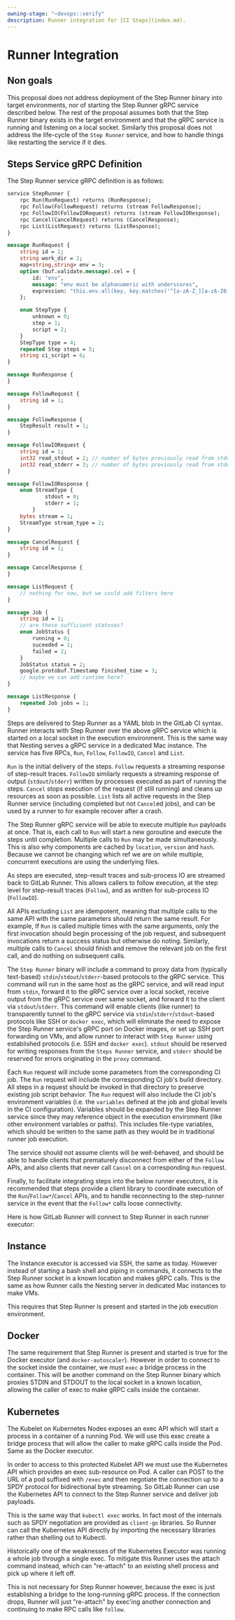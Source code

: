```yaml
---
owning-stage: "~devops::verify"
description: Runner integration for [CI Steps](index.md).
---
```


# Runner Integration

## Non goals

This proposal does not address deployment of the Step Runner binary into
target environments, nor of starting the Step Runner gRPC service
described below. The rest of the proposal assumes both that the Step
Runner binary exists in the target environment and that the gRPC service
is running and listening on a local socket. Similarly this proposal does
not address the life-cycle of the `Step Runner` service, and how to handle
things like restarting the service if it dies.

## Steps Service gRPC Definition

The Step Runner service gRPC definition is as follows:

```proto
service StepRunner {
    rpc Run(RunRequest) returns (RunResponse);
    rpc Follow(FollowRequest) returns (stream FollowResponse);
    rpc FollowIO(FollowIORequest) returns (stream FollowIOResponse);
    rpc Cancel(CancelRequest) returns (CancelResponse);
    rpc List(ListRequest) returns (ListResponse);
}

message RunRequest {
    string id = 1;
    string work_dir = 2;
    map<string,string> env = 3;
    option (buf.validate.message).cel = {
        id: "env",
        message: "env must be alphanumeric with underscores",
        expression: "this.env.all(key, key.matches('^[a-zA-Z_][a-zA-Z0-9_]*$'))",
    };

    enum StepType {
        unknown = 0;
        step = 1;
        script = 2;
    }
    StepType type = 4;
    repeated Step steps = 5;
    string ci_script = 6;
}

message RunResponse {
}

message FollowRequest {
    string id = 1;
}

message FollowResponse {
    StepResult result = 1;
}

message FollowIORequest {
    string id = 1;
    int32 read_stdout = 2; // number of bytes previously read from stdout. i.e. offset into buffered stdout.
    int32 read_stderr = 3; // number of bytes previously read from stderr. i.e. offset into buffered stderr.
}

message FollowIOResponse {
    enum StreamType {
            stdout = 0;
            stderr = 1;
        }
    bytes stream = 1;
    StreamType stream_type = 2;
}

message CancelRequest {
    string id = 1;
}

message CancelResponse {
}

message ListRequest {
    // nothing for now, but we could add filters here
}

message Job {
    string id = 1;
    // are these sufficient statuses?
    enum JobStatus {
        running = 0;
        suceeded = 1;
        failed = 2;
    }
    JobStatus status = 2;
    google.protobuf.Timestamp finished_time = 3;
    // maybe we can add runtime here?
}

message ListResponse {
    repeated Job jobs = 1;
}
```

Steps are delivered to Step Runner as a YAML blob in the GitLab CI syntax.
Runner interacts with Step Runner over the above gRPC service which is
started on a local socket in the execution environment. This is the same
way that Nesting serves a gRPC service in a dedicated Mac instance. The
service has five RPCs, `Run`, `Follow`, `FollowIO`, `Cancel` and `List`.

`Run` is the initial delivery of the steps. `Follow` requests a streaming
response of step-result traces. `FollowIO` similarly requests a streaming
response of output (`stdout`/`stderr`) written by processes executed as
part of running the steps. `Cancel` stops execution of the request (if
still running) and cleans up resources as soon as possible. `List` lists
all active requests in the Step Runner service (including completed but
not `Cancel`ed jobs), and can be used by a runner to for example recover
after a crash.

The Step Runner gRPC service will be able to execute multiple `Run`
payloads at once. That is, each call to `Run` will start a new goroutine
and execute the steps until completion. Multiple calls to `Run` may be
made simultaneously. This is also why components are cached by `location`,
`version` and `hash`. Because we cannot be changing which ref we are on
while multiple, concurrent executions are using the underlying files.

As steps are executed, step-result traces and sub-process IO are streamed
back to GitLab Runner. This allows callers to follow execution, at the
step level for step-result traces (`Follow`), and as written for
sub-process IO (`FollowIO`).

All APIs excluding `List` are idempotent, meaning that multiple calls to
the same API with the same parameters should return the same result. For
example, If `Run` is called multiple times with the same arguments, only
the first invocation should begin processing of the job request, and
subsequent invocations return a success status but otherwise do noting.
Similarly, multiple calls to `Cancel` should finish and remove the
relevant job on the first call, and do nothing on subsequent calls.

The `Step Runner` binary will include a command to proxy data from
(typically text-based) `stdin`/`stdout`/`stderr`-based protocols to the
gRPC service. This command will run in the same host as the gRPC service,
and will read input from `stdin`, forward it to the gRPC service over a
local socket, receive output from the gRPC service over same socket, and
forward it to the client via `stdout`/`stderr`. This command will enable
clients (like runner) to transparently tunnel to the gRPC service via
`stdin`/`stderr`/`stdout`-based protocols like SSH or `docker exec`, which
will eliminate the need to expose the Step Runner service's gRPC port on
Docker images, or set up SSH port forwarding on VMs, and allow runner to
interact with `Step Runner` using established protocols (i.e. SSH and
`docker exec`). `stdout` should be reserved for writing responses from the
`Steps Runner` service, and `stderr` should be reserved for errors
originating in the `proxy` command.

Each `Run` request will include some parameters from the corresponding CI
job. The `Run` request will include the corresponding CI job's build
directory. All steps in a request should be invoked in that directory to
preserve existing job script behavior. The `Run` request will also
include the CI job's environment variables (i.e. the `variables` defined
at the job and global levels in the CI configuration). Variables should be
expanded by the Step Runner service since they may reference object in the
execution environment (like other environment variables or paths). This
includes file-type variables, which should be written to the same path as
they would be in traditional runner job execution.

The service should not assume clients will be well-behaved, and should be
able to handle clients that prematurely disconnect from either of the
`Follow` APIs, and also clients that never call `Cancel` on a
corresponding `Run` request.

Finally, to facilitate integrating steps into the below runner executors,
it is recommended that steps provide a client library to coordinate
execution of the `Run`/`Follow*`/`Cancel` APIs, and to handle reconnecting
to the step-runner service in the event that the `Follow*` calls loose
connectivity.

Here is how GitLab Runner will connect to Step Runner in each runner
executor:

## Instance

The Instance executor is accessed via SSH, the same as today. However
instead of starting a bash shell and piping in commands, it connects
to the Step Runner socket in a known location and makes gRPC
calls. This is the same as how Runner calls the Nesting server in
dedicated Mac instances to make VMs.

This requires that Step Runner is present and started in the job
execution environment.

## Docker

The same requirement that Step Runner is present and started is true
for the Docker executor (and `docker-autoscaler`). However in order to
connect to the socket inside the container, we must `exec` a bridge
process in the container. This will be another command on the Step
Runner binary which proxies STDIN and STDOUT to the local socket in a
known location, allowing the caller of exec to make gRPC calls inside
the container.

## Kubernetes

The Kubelet on Kubernetes Nodes exposes an exec API which will start a
process in a container of a running Pod. We will use this exec create
a bridge process that will allow the caller to make gRPC calls inside
the Pod. Same as the Docker executor.

In order to access to this protected Kubelet API we must use the
Kubernetes API which provides an exec sub-resource on Pod. A caller
can POST to the URL of a pod suffixed with `/exec` and then negotiate
the connection up to a SPDY protocol for bidirectional byte
streaming. So GitLab Runner can use the Kubernetes API to connect to
the Step Runner service and deliver job payloads.

This is the same way that `kubectl exec` works. In fact most of the
internals such as SPDY negotiation are provided as `client-go`
libraries. So Runner can call the Kubernetes API directly by
importing the necessary libraries rather than shelling out to
Kubectl.

Historically one of the weaknesses of the Kubernetes Executor was
running a whole job through a single exec. To mitigate this Runner
uses the attach command instead, which can "re-attach" to an existing
shell process and pick up where it left off.

This is not necessary for Step Runner however, because the exec is
just establishing a bridge to the long-running gRPC process. If the
connection drops, Runner will just "re-attach" by exec'ing another
connection and continuing to make RPC calls like `follow`.
